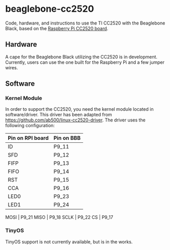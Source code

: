 beaglebone-cc2520
=================

Code, hardware, and instructions to use the TI CC2520 with the Beaglebone Black, based on the [Raspberry Pi CC2520 board](https://github.com/lab11/raspberrypi-cc2520).

Hardware
--------
A cape for the Beaglebone Black utilizing the CC2520 is in development. Currently, users can use the one built for the Raspberry Pi and a few jumper wires.

Software
--------

### Kernel Module

In order to support the CC2520, you need the kernel module located in software/driver. This driver has been adapted from https://github.com/ab500/linux-cc2520-driver.
The driver uses the following configuration:

Pin on RPI board | Pin on BBB
---------------- | ----------
ID | P9_11
SFD | P9_12
FIFP | P9_13
FIFO | P9_14
RST | P9_15
CCA | P9_16
LED0 | P9_23
LED1 | P9_24

MOSI | P9_21
MISO | P9_18
SCLK | P9_22
CS | P9_17

### TinyOS

TinyOS support is not currently available, but is in the works.
